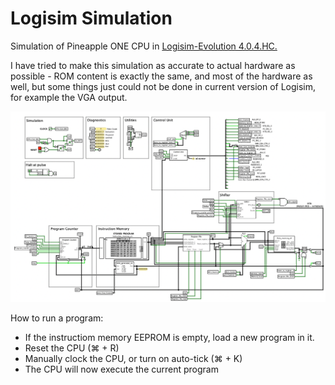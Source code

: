 # Logisim Simulation

Simulation of Pineapple ONE CPU in [Logisim-Evolution 4.0.4.HC.](https://github.com/kevinawalsh/logisim-evolution)

I have tried to make this simulation as accurate to actual hardware as possible - ROM content is exactly the same, and most of the hardware as well, but some things just could not be done in current version of Logisim, for example the VGA output.

![Pineapple ONE CPU in Logisim Evolution](./img/pineapple-logisim-screenshot.png "Pineapple ONE CPU in Logisim Evolution")

How to run a program:
* If the instructiom memory EEPROM is empty, load a new program in it. 
* Reset the CPU (⌘ + R)
* Manually clock the CPU, or turn on auto-tick (⌘ + K)
* The CPU will now execute the current program